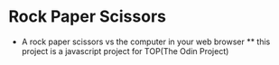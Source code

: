 # Rock Paper Scissors

* A rock paper scissors vs the computer in your web browser
** this project is a javascript project for TOP(The Odin Project)